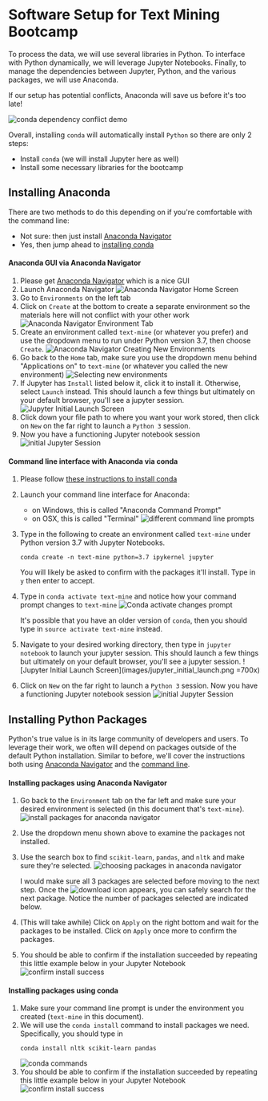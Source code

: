 # Software Setup for Text Mining Bootcamp

To process the data, we will use several libraries in Python. To interface with Python dynamically, we will leverage Jupyter Notebooks. Finally, to manage the dependencies between Jupyter, Python, and the various packages, we will use Anaconda.

If our setup has potential conflicts, Anaconda will save us before it's too late!

![conda dependency conflict demo](images/conda_dep_conflict_demo.png)

Overall, installing `conda` will automatically install `Python` so there are only 2 steps:
- Install `conda` (we will install Jupyter here as well)
- Install some necessary libraries for the bootcamp

## Installing Anaconda
There are two methods to do this depending on if you're comfortable with the command line:
- Not sure: then just install [Anaconda Navigator](#anaconda-gui-via-anaconda-navigator)
- Yes, then jump ahead to [installing conda](#Command-line-interface-with-Anaconda-via-conda)


#### Anaconda GUI via Anaconda Navigator
1. Please get [Anaconda Navigator](https://docs.anaconda.com/anaconda/navigator/) which is a nice GUI
2. Launch Anaconda Navigator
    ![Anaconda Navigator Home Screen](images/anaconda_nav_home.png)
3. Go to `Environments` on the left tab
4. Click on `Create` at the bottom to create a separate environment so the materials here will not conflict with your other work
    ![Anaconda Navigator Environment Tab](images/anaconda_nav_environments.png)
5. Create an environment called `text-mine` (or whatever you prefer) and use the dropdown menu to run under Python version 3.7, then choose `Create`.
    ![Anaconda Navigator Creating New Environments](images/anaconda_nav_create_env.png)
6. Go back to the `Home` tab, make sure you use the dropdown menu behind "Applications on" to `text-mine` (or whatever you called the new environment)
    ![Selecting new environments](images/anaconda_nav_custom_home.png)
7. If Jupyter has `Install` listed below it, click it to install it. Otherwise, select `Launch` instead. This should launch a few things but ultimately on your default browser, you'll see a jupyter session.
    ![Jupyter Initial Launch Screen](images/jupyter_initial_launch.png)
8. Click down your file path to where you want your work stored, then click on `New` on the far right to launch a `Python 3` session.
9. Now you have a functioning Jupyter notebook session
    ![initial Jupyter Session](images/initial_jupyter_session.png)

#### Command line interface with Anaconda via conda

1. Please follow [these instructions to install conda](https://docs.conda.io/projects/conda/en/latest/user-guide/install/)
2. Launch your command line interface for Anaconda:
    - on Windows, this is called "Anaconda Command Prompt"
    - on OSX, this is called "Terminal"
    ![different command line prompts](images/diff_command_line_prompts.png)
3. Type in the following to create an environment called `text-mine` under Python version 3.7 with Jupyter Notebooks.

    `conda create -n text-mine python=3.7 ipykernel jupyter`

    You will likely be asked to confirm with the packages it'll install. Type in `y` then enter to accept.
4. Type in `conda activate text-mine` and notice how your command prompt changes to `text-mine`
    ![Conda activate changes prompt](images/conda_activate_switch.png)

    It's possible that you have an older version of `conda`, then you should type in `source activate text-mine` instead.

5. Navigate to your desired working directory, then type in `jupyter notebook` to launch your jupyter session. This should launch a few things but ultimately on your default browser, you'll see a jupyter session.
    ![Jupyter Initial Launch Screen](images/jupyter_initial_launch.png =700x)

6. Click on `New` on the far right to launch a `Python 3` session. Now you have a functioning Jupyter notebook session
    ![initial Jupyter Session](images/initial_jupyter_session.png)

## Installing Python Packages
Python's true value is in its large community of developers and users. To leverage their work, we often will depend on packages outside of the default Python installation. Similar to before, we'll cover the instructions both using [Anaconda Navigator](#installing-packages-using-anaconda-navigator) and the [command line](#Installing-packages-using-conda).

#### Installing packages using Anaconda Navigator
1. Go back to the `Environment` tab on the far left and make sure your desired environment is selected (in this document that's `text-mine`).
    ![install packages for anaconda navigator](images/anaconda_nav_packages.png)
2. Use the dropdown menu shown above to examine the packages not installed.
3. Use the search box to find `scikit-learn`, `pandas`, and `nltk` and make sure they're selected.
    ![choosing packages in anaconda navigator](images/anaconda_nav_choosing_packages.png)

    I would make sure all 3 packages are selected before moving to the next step. Once the ![download icon](images/download_icon.png) appears, you can safely search for the next package. Notice the number of packages selected are indicated below.
4. (This will take awhile)  Click on `Apply` on the right bottom and wait for the packages to be installed. Click on `Apply` once more to confirm the packages.
5. You should be able to confirm if the installation succeeded by repeating this little example below in your Jupyter Notebook
  ![confirm install success](images/install_success_test.png)


#### Installing packages using conda
1. Make sure your command line prompt is under the environment you created (`text-mine` in this document).
2. We will use the `conda install` command to install packages we need. Specifically, you should type in
    ```
    conda install nltk scikit-learn pandas
    ```
    ![conda commands](images/conda_install_nltk_packages.png)
3. You should be able to confirm if the installation succeeded by repeating this little example below in your Jupyter Notebook
      ![confirm install success](images/install_success_test.png)
